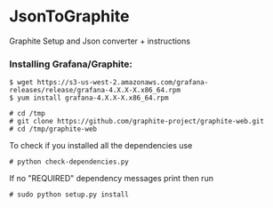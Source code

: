 # JsonToGraphite
Graphite Setup and Json converter + instructions

### Installing Grafana/Graphite:
```
$ wget https://s3-us-west-2.amazonaws.com/grafana-releases/release/grafana-4.X.X-X.x86_64.rpm
$ yum install grafana-4.X.X-X.x86_64.rpm
```

```
# cd /tmp
# git clone https://github.com/graphite-project/graphite-web.git
# cd /tmp/graphite-web
```
To check if you installed all the dependencies use
```
# python check-dependencies.py
```
If no "REQUIRED" dependency messages print then run
```
# sudo python setup.py install
```
